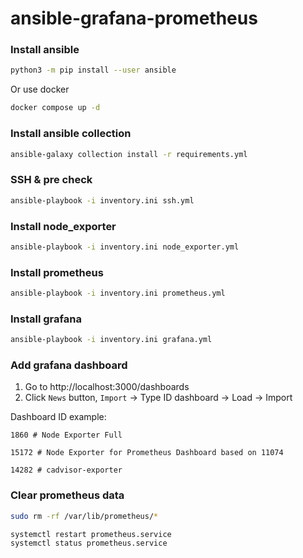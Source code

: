 # ansible-grafana-prometheus

### Install ansible
```bash
python3 -m pip install --user ansible
```

Or use docker

```bash
docker compose up -d
```

### Install ansible collection
```bash
ansible-galaxy collection install -r requirements.yml
```

### SSH & pre check
```bash
ansible-playbook -i inventory.ini ssh.yml
```

### Install node_exporter
```bash
ansible-playbook -i inventory.ini node_exporter.yml
```

### Install prometheus
```bash
ansible-playbook -i inventory.ini prometheus.yml
```

### Install grafana
```bash
ansible-playbook -i inventory.ini grafana.yml
```

### Add grafana dashboard
1. Go to http://localhost:3000/dashboards
2. Click `News` button, `Import` -> Type ID dashboard -> Load -> Import

Dashboard ID example:
```
1860 # Node Exporter Full

15172 # Node Exporter for Prometheus Dashboard based on 11074

14282 # cadvisor-exporter
```

### Clear prometheus data
```bash
sudo rm -rf /var/lib/prometheus/*

systemctl restart prometheus.service
systemctl status prometheus.service
```